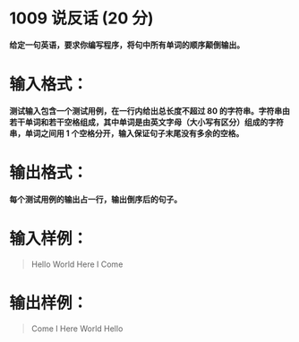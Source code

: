 # 1009 说反话 (20 分)

__给定一句英语，要求你编写程序，将句中所有单词的顺序颠倒输出。__
# 输入格式：

__测试输入包含一个测试用例，在一行内给出总长度不超过 80 的字符串。字符串由若干单词和若干空格组成，其中单词是由英文字母（大小写有区分）组成的字符串，单词之间用 1 个空格分开，输入保证句子末尾没有多余的空格。__
# 输出格式：

__每个测试用例的输出占一行，输出倒序后的句子。__
# 输入样例：

> Hello World Here I Come

# 输出样例：

> Come I Here World Hello


